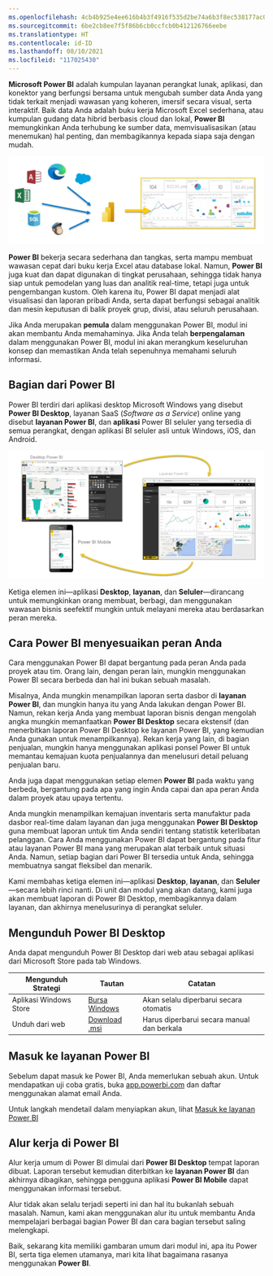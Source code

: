 ```yaml
---
ms.openlocfilehash: 4cb4b925e4ee616b4b3f4916f535d2be74a6b3f8ec538177ac0ce5c8f3ed1b34
ms.sourcegitcommit: 6be2cb8ee7f5f86b6cb0ccfcb0b412126766eebe
ms.translationtype: HT
ms.contentlocale: id-ID
ms.lasthandoff: 08/10/2021
ms.locfileid: "117025430"
---
```

**Microsoft Power BI** adalah kumpulan layanan perangkat lunak, aplikasi, dan konektor yang berfungsi bersama untuk mengubah sumber data Anda yang tidak terkait menjadi wawasan yang koheren, imersif secara visual, serta interaktif. Baik data Anda adalah buku kerja Microsoft Excel sederhana, atau kumpulan gudang data hibrid berbasis cloud dan lokal, **Power BI** memungkinkan Anda terhubung ke sumber data, memvisualisasikan (atau menemukan) hal penting, dan membagikannya kepada siapa saja dengan mudah.

![Cara kerja Power BI dengan data lain](../media/pbi-intro_01.png)

**Power BI** bekerja secara sederhana dan tangkas, serta mampu membuat wawasan cepat dari buku kerja Excel atau database lokal. Namun, **Power BI** juga kuat dan dapat digunakan di tingkat perusahaan, sehingga tidak hanya siap untuk pemodelan yang luas dan analitik real-time, tetapi juga untuk pengembangan kustom. Oleh karena itu, Power BI dapat menjadi alat visualisasi dan laporan pribadi Anda, serta dapat berfungsi sebagai analitik dan mesin keputusan di balik proyek grup, divisi, atau seluruh perusahaan.

Jika Anda merupakan **pemula** dalam menggunakan Power BI, modul ini akan membantu Anda memahaminya. Jika Anda telah **berpengalaman** dalam menggunakan Power BI, modul ini akan merangkum keseluruhan konsep dan memastikan Anda telah sepenuhnya memahami seluruh informasi.

## <a name="the-parts-of-power-bi"></a>Bagian dari Power BI
Power BI terdiri dari aplikasi desktop Microsoft Windows yang disebut **Power BI Desktop**, layanan SaaS (*Software as a Service*) online yang disebut **layanan Power BI**, dan **aplikasi** Power BI seluler yang tersedia di semua perangkat, dengan aplikasi BI seluler asli untuk Windows, iOS, dan Android.

![Bagian dari Power BI](../media/pbi-intro_02.png)

Ketiga elemen ini—aplikasi **Desktop**, **layanan**, dan **Seluler**—dirancang untuk memungkinkan orang membuat, berbagi, dan menggunakan wawasan bisnis seefektif mungkin untuk melayani mereka atau berdasarkan peran mereka.

## <a name="how-power-bi-matches-your-role"></a>Cara Power BI menyesuaikan peran Anda
Cara menggunakan Power BI dapat bergantung pada peran Anda pada proyek atau tim. Orang lain, dengan peran lain, mungkin menggunakan Power BI secara berbeda dan hal ini bukan sebuah masalah.

Misalnya, Anda mungkin menampilkan laporan serta dasbor di **layanan Power BI**, dan mungkin hanya itu yang Anda lakukan dengan Power BI. Namun, rekan kerja Anda yang membuat laporan bisnis dengan mengolah angka mungkin memanfaatkan **Power BI Desktop** secara ekstensif (dan menerbitkan laporan Power BI Desktop ke layanan Power BI, yang kemudian Anda gunakan untuk menampilkannya). Rekan kerja yang lain, di bagian penjualan, mungkin hanya menggunakan aplikasi ponsel Power BI untuk memantau kemajuan kuota penjualannya dan menelusuri detail peluang penjualan baru.

Anda juga dapat menggunakan setiap elemen **Power BI** pada waktu yang berbeda, bergantung pada apa yang ingin Anda capai dan apa peran Anda dalam proyek atau upaya tertentu.

Anda mungkin menampilkan kemajuan inventaris serta manufaktur pada dasbor real-time dalam layanan dan juga menggunakan **Power BI Desktop** guna membuat laporan untuk tim Anda sendiri tentang statistik keterlibatan pelanggan. Cara Anda menggunakan Power BI dapat bergantung pada fitur atau layanan Power BI mana yang merupakan alat terbaik untuk situasi Anda. Namun, setiap bagian dari Power BI tersedia untuk Anda, sehingga membuatnya sangat fleksibel dan menarik.

Kami membahas ketiga elemen ini—aplikasi **Desktop**, **layanan**, dan **Seluler**—secara lebih rinci nanti. Di unit dan modul yang akan datang, kami juga akan membuat laporan di Power BI Desktop, membagikannya dalam layanan, dan akhirnya menelusurinya di perangkat seluler.

## <a name="download-power-bi-desktop"></a>Mengunduh Power BI Desktop

Anda dapat mengunduh Power BI Desktop dari web atau sebagai aplikasi dari Microsoft Store pada tab Windows.

| Mengunduh Strategi | Tautan | Catatan |
|-------------------|------|-----------------------------------|
| Aplikasi Windows Store | <a href="https://aka.ms/pbidesktopstore" target="_blank">Bursa Windows</a>| Akan selalu diperbarui secara otomatis |
| Unduh dari web | [Download .msi](https://go.microsoft.com/fwlink/?LinkID=521662) | Harus diperbarui secara manual dan berkala |

## <a name="sign-in-to-power-bi-service"></a>Masuk ke layanan Power BI
Sebelum dapat masuk ke Power BI, Anda memerlukan sebuah akun. Untuk mendapatkan uji coba gratis, buka <a href="https://go.microsoft.com/fwlink/?linkid=2101313" target="_blank">app.powerbi.com</a> dan daftar menggunakan alamat email Anda. 

Untuk langkah mendetail dalam menyiapkan akun, lihat [Masuk ke layanan Power BI](https://docs.microsoft.com/power-bi/consumer/end-user-sign-in)

## <a name="the-flow-of-work-in-power-bi"></a>Alur kerja di Power BI
Alur kerja umum di Power BI dimulai dari **Power BI Desktop** tempat laporan dibuat. Laporan tersebut kemudian diterbitkan ke **layanan Power BI** dan akhirnya dibagikan, sehingga pengguna aplikasi **Power BI Mobile** dapat menggunakan informasi tersebut.

Alur tidak akan selalu terjadi seperti ini dan hal itu bukanlah sebuah masalah. Namun, kami akan menggunakan alur itu untuk membantu Anda mempelajari berbagai bagian Power BI dan cara bagian tersebut saling melengkapi.

Baik, sekarang kita memiliki gambaran umum dari modul ini, apa itu Power BI, serta tiga elemen utamanya, mari kita lihat bagaimana rasanya menggunakan **Power BI**.

